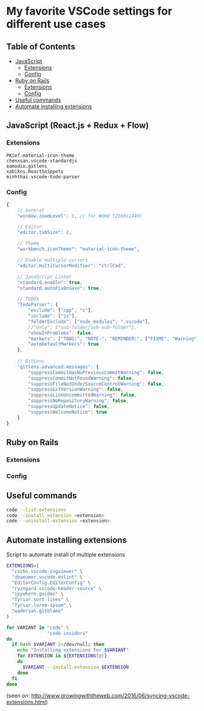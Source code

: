 # My favorite VSCode settings for different use cases

## Table of Contents

- [JavaScript](#javascript-reactjs--redux--flow)
  - [Extensions](#extensions)
  - [Config](#config)
- [Ruby on Rails](#ruby-on-rails)
  - [Extensions](#extensions-1)
  - [Config](#config-1)
- [Useful commands](#useful-commands)
- [Automate installing extensions](automate-installing-extensions)


## JavaScript (React.js + Redux + Flow)
### Extensions
`PKief.material-icon-theme`  
`chenxsan.vscode-standardjs`   
`eamodio.gitlens`  
`xabikos.ReactSnippets`  
`minhthai.vscode-todo-parser`    

### Config

```javascript
{
    // General 
    "window.zoomLevel": 1, // for WQHD (2560x1440)  

    // Editor  
    "editor.tabSize": 2,  

    // Theme  
    "workbench.iconTheme": "material-icon-theme",  

    // Enable multiple cursors  
    "editor.multiCursorModifier": "ctrlCmd",  

    // JavaScript Linter  
    "standard.enable": true,  
    "standard.autoFixOnSave": true,  

    // TODOs  
    "TodoParser": {  
        "exclude": ["cpp", "c"],  
        "include": ["js"],  
        "folderExclude": ["node_modules", ".vscode"],  
        //"only": ["sub-folder/sub-sub-folder"],  
        "showInProblems": false,  
        "markers": ["TODO:", "NOTE:", "REMINDER:", ["FIXME", "Warning"]],  
        "autoDefaultMarkers": true  
    },  
    
    // GitLens  
    "gitlens.advanced.messages": {  
        "suppressCommitHasNoPreviousCommitWarning": false,  
        "suppressCommitNotFoundWarning": false,  
        "suppressFileNotUnderSourceControlWarning": false,  
        "suppressGitVersionWarning": false,  
        "suppressLineUncommittedWarning": false,  
        "suppressNoRepositoryWarning": false,  
        "suppressUpdateNotice": false,  
        "suppressWelcomeNotice": true  
    }  
}
```

## Ruby on Rails
### Extensions
### Config

## Useful commands

```bash
code --list-extensions  
code --install-extension <extension>  
code --uninstall-extension <extension>  
```

## Automate installing extensions  

Script to automate install of multiple extensions

```bash
EXTENSIONS=(
  "cssho.vscode-svgviewer" \
  "dbaeumer.vscode-eslint" \
  "EditorConfig.EditorConfig" \
  "ryzngard.vscode-header-source" \
  "spywhere.guides" \
  "Tyriar.sort-lines" \
  "Tyriar.lorem-ipsum" \
  "waderyan.gitblame"
)

for VARIANT in "code" \
               "code-insiders"
do
  if hash $VARIANT 2>/dev/null; then
    echo "Installing extensions for $VARIANT"
    for EXTENSION in ${EXTENSIONS[@]}
    do
      $VARIANT --install-extension $EXTENSION
    done
  fi
done
```

(seen on: http://www.growingwiththeweb.com/2016/06/syncing-vscode-extensions.html)

